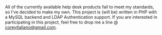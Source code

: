 All of the currently available help desk products fail to meet my standards, so I've decided to make my own. This project is (will be) written in PHP with a MySQL backend and LDAP Authentication support. If you are interested in participating in this project, feel free to drop me a line @ coreyitaliano@gmail.com.